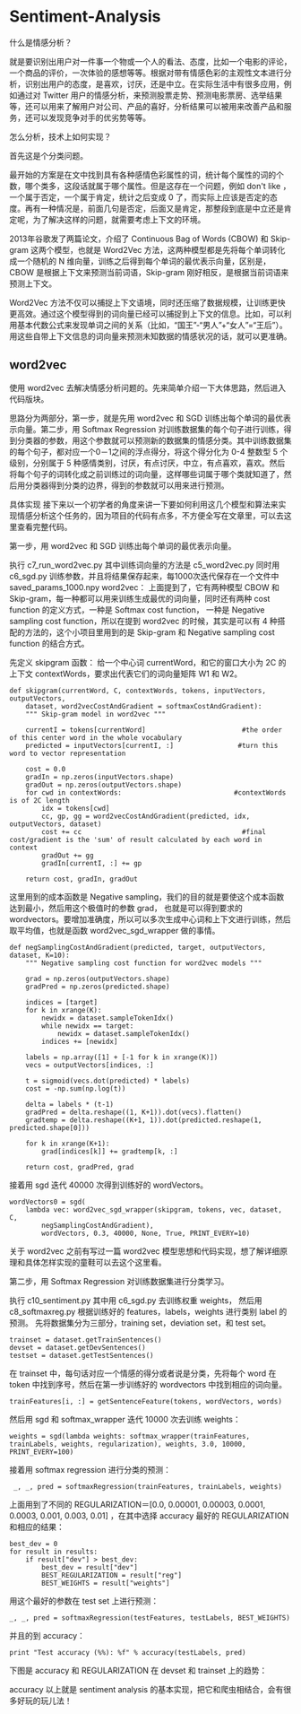 # Sentiment-Analysis

什么是情感分析？

就是要识别出用户对一件事一个物或一个人的看法、态度，比如一个电影的评论，一个商品的评价，一次体验的感想等等。根据对带有情感色彩的主观性文本进行分析，识别出用户的态度，是喜欢，讨厌，还是中立。在实际生活中有很多应用，例如通过对 Twitter 用户的情感分析，来预测股票走势、预测电影票房、选举结果等，还可以用来了解用户对公司、产品的喜好，分析结果可以被用来改善产品和服务，还可以发现竞争对手的优劣势等等。

怎么分析，技术上如何实现？

首先这是个分类问题。

最开始的方案是在文中找到具有各种感情色彩属性的词，统计每个属性的词的个数，哪个类多，这段话就属于哪个属性。但是这存在一个问题，例如 don't like ，一个属于否定，一个属于肯定，统计之后变成 0 了，而实际上应该是否定的态度。再有一种情况是，前面几句是否定，后面又是肯定，那整段到底是中立还是肯定呢，为了解决这样的问题，就需要考虑上下文的环境。

2013年谷歌发了两篇论文，介绍了 Continuous Bag of Words (CBOW) 和 Skip-gram 这两个模型，也就是 Word2Vec 方法，这两种模型都是先将每个单词转化成一个随机的 N 维向量，训练之后得到每个单词的最优表示向量，区别是，CBOW 是根据上下文来预测当前词语，Skip-gram 刚好相反，是根据当前词语来预测上下文。

Word2Vec 方法不仅可以捕捉上下文语境，同时还压缩了数据规模，让训练更快更高效。通过这个模型得到的词向量已经可以捕捉到上下文的信息。比如，可以利用基本代数公式来发现单词之间的关系（比如，“国王”-“男人”+“女人”=“王后”）。用这些自带上下文信息的词向量来预测未知数据的情感状况的话，就可以更准确。

## word2vec

使用 word2vec 去解决情感分析问题的。先来简单介绍一下大体思路，然后进入代码版块。

思路分为两部分，第一步，就是先用 word2vec 和 SGD 训练出每个单词的最优表示向量。第二步，用 Softmax Regression 对训练数据集的每个句子进行训练，得到分类器的参数，用这个参数就可以预测新的数据集的情感分类。其中训练数据集的每个句子，都对应一个0－1之间的浮点得分，将这个得分化为 0-4 整数型 5 个级别，分别属于 5 种感情类别，讨厌，有点讨厌，中立，有点喜欢，喜欢。然后将每个句子的词转化成之前训练过的词向量，这样哪些词属于哪个类就知道了，然后用分类器得到分类的边界，得到的参数就可以用来进行预测。

具体实现
接下来以一个初学者的角度来讲一下要如何利用这几个模型和算法来实现情感分析这个任务的，因为项目的代码有点多，不方便全写在文章里，可以去这里查看完整代码。

第一步，用 word2vec 和 SGD 训练出每个单词的最优表示向量。

执行 c7_run_word2vec.py
其中训练词向量的方法是 c5_word2vec.py
同时用 c6_sgd.py 训练参数，并且将结果保存起来，每1000次迭代保存在一个文件中 saved_params_1000.npy
word2vec：
上面提到了，它有两种模型 CBOW 和 Skip-gram，每一种都可以用来训练生成最优的词向量，同时还有两种 cost function 的定义方式，一种是 Softmax cost function， 一种是 Negative sampling cost function，所以在提到 word2vec 的时候，其实是可以有 4 种搭配的方法的，这个小项目里用到的是 Skip-gram 和 Negative sampling cost function 的结合方式。

先定义 skipgram 函数：
给一个中心词 currentWord，和它的窗口大小为 2C 的上下文 contextWords，要求出代表它们的词向量矩阵 W1 和 W2。

```
def skipgram(currentWord, C, contextWords, tokens, inputVectors, outputVectors,
    dataset, word2vecCostAndGradient = softmaxCostAndGradient):
    """ Skip-gram model in word2vec """

    currentI = tokens[currentWord]                        #the order of this center word in the whole vocabulary
    predicted = inputVectors[currentI, :]                #turn this word to vector representation

    cost = 0.0
    gradIn = np.zeros(inputVectors.shape)
    gradOut = np.zeros(outputVectors.shape)
    for cwd in contextWords:                            #contextWords is of 2C length
        idx = tokens[cwd]
        cc, gp, gg = word2vecCostAndGradient(predicted, idx, outputVectors, dataset)
        cost += cc                                        #final cost/gradient is the 'sum' of result calculated by each word in context
        gradOut += gg
        gradIn[currentI, :] += gp

    return cost, gradIn, gradOut
```
这里用到的成本函数是 Negative sampling，我们的目的就是要使这个成本函数达到最小，然后用这个极值时的参数 grad， 也就是可以得到要求的 wordvectors。要增加准确度，所以可以多次生成中心词和上下文进行训练，然后取平均值，也就是函数 word2vec_sgd_wrapper 做的事情。
```
def negSamplingCostAndGradient(predicted, target, outputVectors, dataset, K=10):
    """ Negative sampling cost function for word2vec models """

    grad = np.zeros(outputVectors.shape)
    gradPred = np.zeros(predicted.shape)

    indices = [target]
    for k in xrange(K):
        newidx = dataset.sampleTokenIdx()
        while newidx == target:
            newidx = dataset.sampleTokenIdx()
        indices += [newidx]

    labels = np.array([1] + [-1 for k in xrange(K)])
    vecs = outputVectors[indices, :]

    t = sigmoid(vecs.dot(predicted) * labels)
    cost = -np.sum(np.log(t))

    delta = labels * (t-1)
    gradPred = delta.reshape((1, K+1)).dot(vecs).flatten()
    gradtemp = delta.reshape((K+1, 1)).dot(predicted.reshape(1, predicted.shape[0]))

    for k in xrange(K+1):
        grad[indices[k]] += gradtemp[k, :]

    return cost, gradPred, grad
   ```
接着用 sgd 迭代 40000 次得到训练好的 wordVectors。

```
wordVectors0 = sgd(
    lambda vec: word2vec_sgd_wrapper(skipgram, tokens, vec, dataset, C,
        negSamplingCostAndGradient),
        wordVectors, 0.3, 40000, None, True, PRINT_EVERY=10)
```
关于 word2vec 之前有写过一篇 word2vec 模型思想和代码实现，想了解详细原理和具体怎样实现的童鞋可以去这个这里看。

第二步，用 Softmax Regression 对训练数据集进行分类学习。

执行 c10_sentiment.py
其中用 c6_sgd.py 去训练权重 weights，
然后用 c8_softmaxreg.py 根据训练好的 features，labels，weights 进行类别 label 的预测。
先将数据集分为三部分，training set，deviation set，和 test set。

```
trainset = dataset.getTrainSentences()
devset = dataset.getDevSentences()
testset = dataset.getTestSentences()
```

在 trainset 中，每句话对应一个情感的得分或者说是分类，先将每个 word 在 token 中找到序号，然后在第一步训练好的 wordvectors 中找到相应的词向量。

```
trainFeatures[i, :] = getSentenceFeature(tokens, wordVectors, words)
```

然后用 sgd 和 softmax_wrapper 迭代 10000 次去训练 weights：

```
weights = sgd(lambda weights: softmax_wrapper(trainFeatures, trainLabels, weights, regularization), weights, 3.0, 10000, PRINT_EVERY=100)
```

接着用 softmax regression 进行分类的预测：

```
 _, _, pred = softmaxRegression(trainFeatures, trainLabels, weights)
```

上面用到了不同的 REGULARIZATION＝[0.0, 0.00001, 0.00003, 0.0001, 0.0003, 0.001, 0.003, 0.01] ，在其中选择 accuracy 最好的 REGULARIZATION 和相应的结果：

```
best_dev = 0
for result in results:
    if result["dev"] > best_dev:
        best_dev = result["dev"]
        BEST_REGULARIZATION = result["reg"]
        BEST_WEIGHTS = result["weights"]
```

用这个最好的参数在 test set 上进行预测：

```
_, _, pred = softmaxRegression(testFeatures, testLabels, BEST_WEIGHTS)
```

并且的到 accuracy：

```
print "Test accuracy (%%): %f" % accuracy(testLabels, pred)
```

下图是 accuracy 和 REGULARIZATION 在 devset 和 trainset 上的趋势：


accuracy
以上就是 sentiment analysis 的基本实现，把它和爬虫相结合，会有很多好玩的玩儿法！